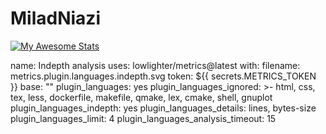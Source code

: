 # MiladNiazi

[![My Awesome Stats](https://awesome-github-stats.azurewebsites.net/user-stats/RealMiladNiazi?cardType=github&theme=github-dark&showIcons=false)](https://git.io/awesome-stats-card)

name: Indepth analysis
uses: lowlighter/metrics@latest
with:
  filename: metrics.plugin.languages.indepth.svg
  token: ${{ secrets.METRICS_TOKEN }}
  base: ""
  plugin_languages: yes
  plugin_languages_ignored: >-
    html, css, tex, less, dockerfile, makefile, qmake, lex, cmake, shell,
    gnuplot
  plugin_languages_indepth: yes
  plugin_languages_details: lines, bytes-size
  plugin_languages_limit: 4
  plugin_languages_analysis_timeout: 15
